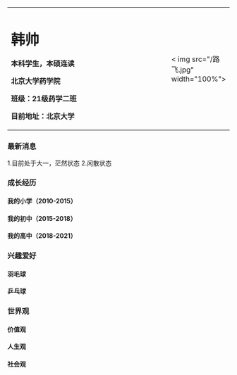 <table border="0">
  <tr>
    <td width="75%">
      <h1>韩帅</h1>
      <p><b>本科学生，本硕连读</b></p >
      <p><b>北京大学药学院</b></p >
      <p><b>班级：21级药学二班</b></p >
      <p><b>目前地址：北京大学</b></p >
    </td>
    <td width="25%">
      < img src="/路飞.jpg" width="100%"> 
    </td>
  </tr>
</table>

### 最新消息
1.目前处于大一，茫然状态
2.闲散状态

### 成长经历
#### 我的小学（2010-2015）
#### 我的初中（2015-2018）
#### 我的高中（2018-2021）

### 兴趣爱好
#### 羽毛球
#### 乒乓球

### 世界观
#### 价值观
#### 人生观
#### 社会观
